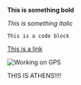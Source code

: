 **This is something bold**

*This is something italic*

```This is a code block```

[This is a link](http://www.google.com)

![Working on GPS](screenshot.png)

THIS IS ATHENS!!!!